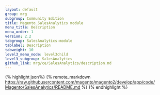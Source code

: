 ```yaml
---
layout: default
group: mrg
subgroup: Community Edition
title: Magento_SalesAnalytics module
menu_title: Description
menu_order: 1
version: 2.2
tabgroup: SalesAnalytics-module
tablabel: Description
tabweight: 10
level3_menu_node: level3child
level3_subgroup: SalesAnalytics
github_link: mrg/ce/SalesAnalytics/description.md
---
```


{% highlight json%}
{% remote_markdown https://raw.githubusercontent.com/magento/magento2/develop/app/code/Magento/SalesAnalytics/README.md %}
{% endhighlight %}